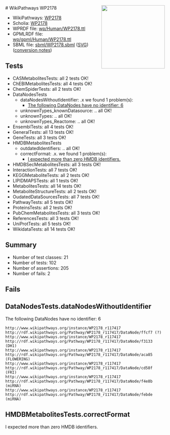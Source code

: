 <img style="float: right; width: 200px" src="../logo.png" />
# WikiPathways WP2178

* WikiPathways: [WP2178](https://identifiers.org/wikipathways:WP2178)
* Scholia: [WP2178](https://scholia.toolforge.org/wikipathways/WP2178)
* WPRDF file: [wp/Human/WP2178.ttl](../wp/Human/WP2178.ttl)
* GPMLRDF file: [wp/gpml/Human/WP2178.ttl](../wp/gpml/Human/WP2178.ttl)
* SBML file: [sbml/WP2178.sbml](../sbml/WP2178.sbml) ([SVG](../sbml/WP2178.svg)) ([conversion notes](../sbml/WP2178.txt))

## Tests
* CASMetabolitesTests: all 2 tests OK!
* ChEBIMetabolitesTests: all 4 tests OK!
* ChemSpiderTests: all 2 tests OK!
* DataNodesTests
    * dataNodesWithoutIdentifier: .x we found 1 problem(s):
        * [The following DataNodes have no identifier: 6](#d2d32fa5)
    * unknownTypes_knownDatasource: .. all OK!
    * unknownTypes: .. all OK!
    * unknownTypes_Reactome: .. all OK!
* EnsemblTests: all 4 tests OK!
* GeneralTests: all 13 tests OK!
* GeneTests: all 3 tests OK!
* HMDBMetabolitesTests
    * outdatedIdentifiers: .. all OK!
    * correctFormat: .x. we found 1 problem(s):
        * [I expected more than zero HMDB identifiers.](#ad154c1e)
* HMDBSecMetabolitesTests: all 3 tests OK!
* InteractionTests: all 7 tests OK!
* KEGGMetaboliteTests: all 2 tests OK!
* LIPIDMAPSTests: all 1 tests OK!
* MetabolitesTests: all 14 tests OK!
* MetaboliteStructureTests: all 2 tests OK!
* OudatedDataSourcesTests: all 7 tests OK!
* PathwayTests: all 5 tests OK!
* ProteinsTests: all 2 tests OK!
* PubChemMetabolitesTests: all 3 tests OK!
* ReferencesTests: all 3 tests OK!
* UniProtTests: all 5 tests OK!
* WikidataTests: all 14 tests OK!


## Summary

* Number of test classes: 21
* Number of tests: 102
* Number of assertions: 205
* Number of fails: 2

## Fails

<a name="d2d32fa5" />

## DataNodesTests.dataNodesWithoutIdentifier

The following DataNodes have no identifier: 6
```
http://www.wikipathways.org/instance/WP2178_r117417 http://rdf.wikipathways.org/Pathway/WP2178_r117417/DataNode/ffcf7 (?)
http://www.wikipathways.org/instance/WP2178_r117417 http://rdf.wikipathways.org/Pathway/WP2178_r117417/DataNode/f3133 (DH1)
http://www.wikipathways.org/instance/WP2178_r117417 http://rdf.wikipathways.org/Pathway/WP2178_r117417/DataNode/aca85 (FLOWERING)
http://www.wikipathways.org/instance/WP2178_r117417 http://rdf.wikipathways.org/Pathway/WP2178_r117417/DataNode/cd58f (FRI)
http://www.wikipathways.org/instance/WP2178_r117417 http://rdf.wikipathways.org/Pathway/WP2178_r117417/DataNode/f4e8b (miRNA)
http://www.wikipathways.org/instance/WP2178_r117417 http://rdf.wikipathways.org/Pathway/WP2178_r117417/DataNode/febde (miRNA)
```

<a name="ad154c1e" />

## HMDBMetabolitesTests.correctFormat

I expected more than zero HMDB identifiers.
